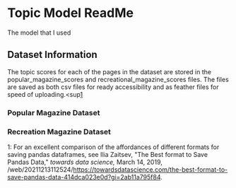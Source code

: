 # Topic Model ReadMe

The model that I used

## Dataset Information


The topic scores for each of the pages in the dataset are stored in the popular_magazine_scores and recreational_magazine_scores files. The files are saved as both csv files for ready accessibility and as feather files for speed of uploading.<sup[1](#footnote1)</sup>

### Popular Magazine Dataset


### Recreation Magazine Dataset


<a name="footnote1">1</a>: For an excellent comparison of the affordances of different formats for saving pandas dataframes, see Ilia Zaitsev, "The Best format to Save Pandas Data," *towards data science,* March 14, 2019, /web/20211213112524/https://towardsdatascience.com/the-best-format-to-save-pandas-data-414dca023e0d?gi=2ab11a795f84. 
